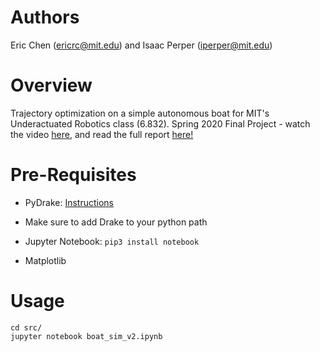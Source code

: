 # Authors
Eric Chen (ericrc@mit.edu) and Isaac Perper (iperper@mit.edu)

# Overview

Trajectory optimization on a simple autonomous boat for MIT's Underactuated Robotics class (6.832). Spring 2020 Final Project - watch the video [here](https://www.youtube.com/watch?v=8AD0oO6Yoag), and read the full report [here!](https://github.com/echen9898/docking/blob/master/paper/6.832%20Report.pdf)

# Pre-Requisites

- PyDrake: [Instructions](https://drake.mit.edu/python_bindings.html#python-bindings-binary)
 - Make sure to add Drake to your python path

- Jupyter Notebook: `pip3 install notebook`

- Matplotlib


# Usage

```
cd src/
jupyter notebook boat_sim_v2.ipynb
``` 

